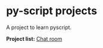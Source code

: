 # py-script projects
A project to learn pyscript.

**Project list:**
  [Chat room](https://rahulm-3.github.io/pyscriptprojects/chatroom/)
